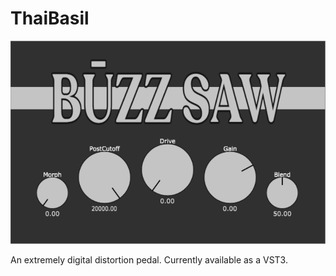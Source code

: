 # ThaiBasil

![Buzz Saw VST](Assets/buzzsawscreenshot.PNG)

An extremely digital distortion pedal. Currently available as a VST3. 
